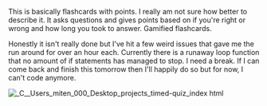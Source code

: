 This is basically flashcards with points. I really am not sure how better to describe it. It asks questions and gives points based on if you're right or wrong and how long you took to answer. Gamified flashcards.

Honestly it isn't really done but I've hit a few weird issues that gave me the run around for over an hour each. Currently there is a runaway loop function that no amount of if statements has managed to stop. I need a break. If I can come back and finish this tomorrow then I'll happily do so but for now, I can't code anymore.

![_C__Users_miten_000_Desktop_projects_timed-quiz_index html](https://user-images.githubusercontent.com/88948869/137641385-40a7de79-1b98-4386-875d-0181424e0536.png)
